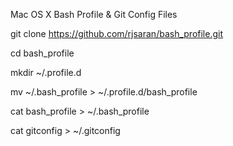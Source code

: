 Mac OS X Bash Profile & Git Config Files
 
git clone https://github.com/rjsaran/bash_profile.git

cd bash_profile

mkdir ~/.profile.d

mv ~/.bash_profile > ~/.profile.d/bash_profile

cat bash_profile > ~/.bash_profile

cat gitconfig > ~/.gitconfig
